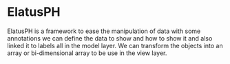 # ElatusPH

ElatusPH is a framework to ease the manipulation of data with some annotations we can define the data to show and how to show it and also linked it to labels all in the model layer.
We can transform the objects into an array or bi-dimensional array to be use in the view layer.


